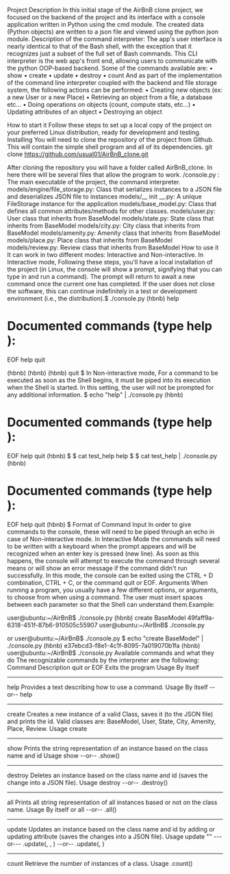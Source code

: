 Project Description
In this initial stage of the AirBnB clone project, we focused on the backend of the project and its interface with a console application written in Python using the cmd module.
The created data (Python objects) are written to a json file and viewed using the python json module.
Description of the command interpreter:
The app's user interface is nearly identical to that of the Bash shell, with the exception that it recognizes just a subset of the full set of Bash commands.
This CLI interpreter is the web app's front end, allowing users to communicate with the python OOP-based backend.
Some of the commands available are:
•	show
•	create
•	update
•	destroy
•	count
And as part of the implementation of the command line interpreter coupled with the backend and file storage system, the following actions can be performed:
•	Creating new objects (ex: a new User or a new Place)
•	Retrieving an object from a file, a database etc…
•	Doing operations on objects (count, compute stats, etc…)
•	Updating attributes of an object
•	Destroying an object


How to start it
Follow these steps to set up a local copy of the project on your preferred Linux distribution, ready for development and testing.
Installing
You will need to clone the repository of the project from Github. This will contain the simple shell program and all of its dependencies.
git clone https://github.com/usual01/AirBnB_clone.git

After cloning the repository you will have a folder called AirBnB_clone. In here there will be several files that allow the program to work.
/console.py : The main executable of the project, the command interpreter.
models/engine/file_storage.py: Class that serializes instances to a JSON file and deserializes JSON file to instances
models/__ init __.py: A unique FileStorage instance for the application
models/base_model.py: Class that defines all common attributes/methods for other classes.
models/user.py: User class that inherits from BaseModel
models/state.py: State class that inherits from BaseModel
models/city.py: City class that inherits from BaseModel
models/amenity.py: Amenity class that inherits from BaseModel
models/place.py: Place class that inherits from BaseModel
models/review.py: Review class that inherits from BaseModel
How to use it
It can work in two different modes:
Interactive and Non-interactive.
In Interactive mode, Following these steps, you'll have a local installation of the project (in Linux, the console will show a prompt, signifying that you can type in and run a command). The prompt will return to await a new command once the current one has completed. If the user does not close the software, this can continue indefinitely in a test or development environment (i.e., the distribution).$ ./console.py
(hbnb) help

Documented commands (type help <topic>):
========================================
EOF  help  quit

(hbnb) 
(hbnb) 
(hbnb) quit
$
In Non-interactive mode, For a command to be executed as soon as the Shell begins, it must be piped into its execution when the Shell is started. In this setting, the user will not be prompted for any additional information.
$ echo "help" | ./console.py
(hbnb)

Documented commands (type help <topic>):
========================================
EOF  help  quit
(hbnb) 
$
$ cat test_help
help
$
$ cat test_help | ./console.py
(hbnb)

Documented commands (type help <topic>):
========================================
EOF  help  quit
(hbnb) 
$
Format of Command Input
In order to give commands to the console, these will need to be piped through an echo in case of Non-interactive mode.
In Interactive Mode the commands will need to be written with a keyboard when the prompt appears and will be recognized when an enter key is pressed (new line). As soon as this happens, the console will attempt to execute the command through several means or will show an error message if the command didn't run successfully. In this mode, the console can be exited using the CTRL + D combination, CTRL + C, or the command quit or EOF.
Arguments
When running a program, you usually have a few different options, or arguments, to choose from when using a command. The user must insert spaces between each parameter so that the Shell can understand them.Example:

user@ubuntu:~/AirBnB$ ./console.py
(hbnb) create BaseModel
49faff9a-6318-451f-87b6-910505c55907
user@ubuntu:~/AirBnB$ ./console.py

or
user@ubuntu:~/AirBnB$ ./console.py $ echo "create BaseModel" | ./console.py
(hbnb)
e37ebcd3-f8e1-4c1f-8095-7a019070b1fa
(hbnb)
user@ubuntu:~/AirBnB$ ./console.py
Available commands and what they do
The recognizable commands by the interpreter are the following:
Command	Description
quit or EOF	Exits the program
Usage	By itself
-----	-----
help	Provides a text describing how to use a command.
Usage	By itself --or-- help <command>
-----	-----
create	Creates a new instance of a valid Class, saves it (to the JSON file) and prints the id. Valid classes are: BaseModel, User, State, City, Amenity, Place, Review.
Usage	create <class name>
-----	-----
show	Prints the string representation of an instance based on the class name and id
Usage	show <class name> <id> --or-- <class name>.show(<id>)
-----	-----
destroy	Deletes an instance based on the class name and id (saves the change into a JSON file).
Usage	destroy <class name> <id> --or-- .destroy()
-----	-----
all	Prints all string representation of all instances based or not on the class name.
Usage	By itself or all <class name> --or-- <class name>.all()
-----	-----
update	Updates an instance based on the class name and id by adding or updating attribute (saves the changes into a JSON file).
Usage	update <class name> <id> <attribute name> "<attribute value>" ---or--- <class name>.update(<id>, <attribute name>, <attribute value>) --or-- <class name>.update(<id>, <dictionary representation>)
-----	-----
count	Retrieve the number of instances of a class.
Usage	<class name>.count()

